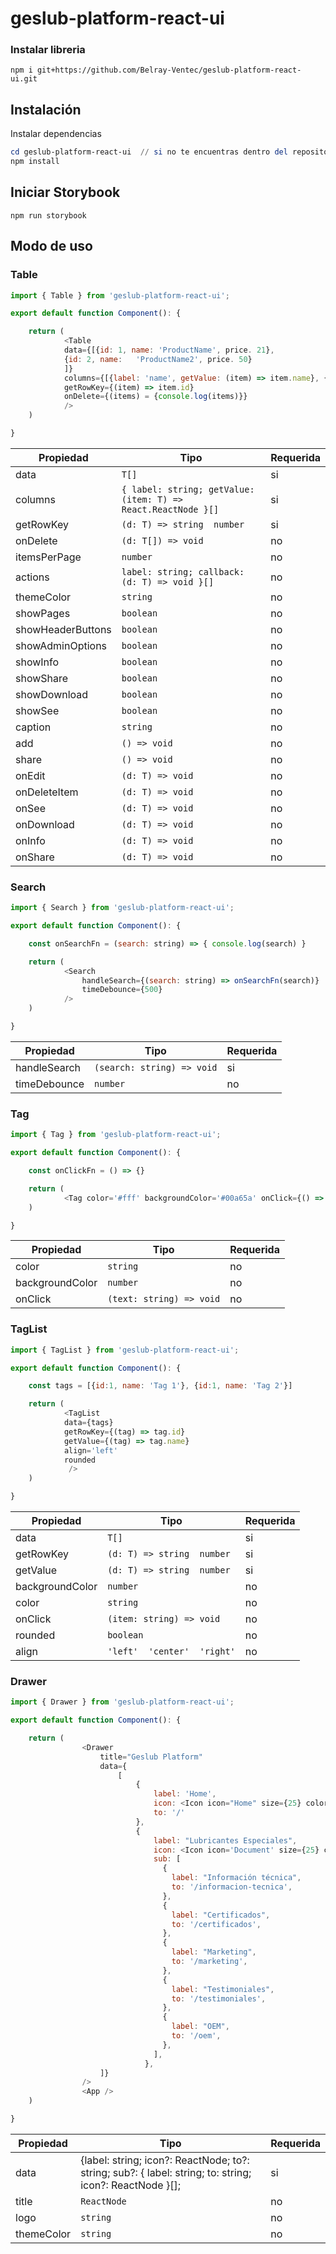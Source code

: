 # geslub-platform-react-ui

### Instalar libreria

```terminal
npm i git+https://github.com/Belray-Ventec/geslub-platform-react-ui.git
```


## Instalación

Instalar dependencias

```powershell
cd geslub-platform-react-ui  // si no te encuentras dentro del repositorio
npm install
```

## Iniciar Storybook

```
npm run storybook
```

## Modo de uso

### Table

```Javascript
import { Table } from 'geslub-platform-react-ui';

export default function Component(): {

	return (
			<Table  
			data={[{id: 1, name: 'ProductName', price. 21},
			{id: 2, name: 	'ProductName2', price. 50}
			]}
			columns={[{label: 'name', getValue: (item) => item.name}, {label: 'price', getValue: (item) => item.price}]}
			getRowKey={(item) => item.id}
			onDelete={(items) = {console.log(items)}}
			/>
	)

}
```

| Propiedad    | Tipo                                                                             | Requerida |
| ------------ | -------------------------------------------------------------------------------- | --------- |
| data	       | `T[]`                                                                            | si        |
| columns      | `{ label: string; getValue: (item: T) => React.ReactNode }[]`                    | si        |
| getRowKey    | `(d: T) => string  number`                                               | si        |
| onDelete     | `(d: T[]) => void`                                                      | no       |
| itemsPerPage | `number`                                                                         | no        |
| actions      | `label: string; callback: (d: T) => void }[]`                                    | no        |
| themeColor   | `string`                                                                         | no        |
| showPages    | `boolean`                                                                        | no        |
| showHeaderButtons    | `boolean`                                                                | no        |
| showAdminOptions      | `boolean`                                                                | no        |
| showInfo     | `boolean`                                                                        | no        |
| showShare    | `boolean`                                                                        | no        |
| showDownload | `boolean`                                                                        | no        |
| showSee      | `boolean`                                                                        | no        |
| caption      | `string`                                                                         | no        |
| add          | `() => void`                                                            | no        |
| share        | `() => void`                                                            | no        |
| onEdit       | `(d: T) => void`                                                        | no        |
| onDeleteItem | `(d: T) => void`                                                        | no        |
| onSee        | `(d: T) => void`                                                        | no        |
| onDownload   | `(d: T) => void`                                                        | no        |
| onInfo       | `(d: T) => void`                                                        | no        |
| onShare      | `(d: T) => void`                                                        | no        |


### Search

```Javascript
import { Search } from 'geslub-platform-react-ui';

export default function Component(): {

	const onSearchFn = (search: string) => { console.log(search) }

	return (
            <Search
                handleSearch={(search: string) => onSearchFn(search)}
                timeDebounce={500}
            />
	)

}
```

| Propiedad    | Tipo                                                                             | Requerida |
| ------------ | -------------------------------------------------------------------------------- | --------- |
| handleSearch | `(search: string) => void`                                              | si        |
| timeDebounce | `number`                                                                         | no        |



### Tag

```Javascript
import { Tag } from 'geslub-platform-react-ui';

export default function Component(): {

	const onClickFn = () => {}

	return (
            <Tag color='#fff' backgroundColor='#00a65a' onClick={() => onClickFn()}>Editar</Tag>
	)

}
```

| Propiedad       | Tipo                                                                             | Requerida |
| --------------- | -------------------------------------------------------------------------------- | --------- |
| color           | `string`                                                                         | no        |
| backgroundColor | `number`                                                                         | no        |
| onClick         | `(text: string) => void`                                                | no        |



### TagList

```Javascript
import { TagList } from 'geslub-platform-react-ui';

export default function Component(): {

	const tags = [{id:1, name: 'Tag 1'}, {id:1, name: 'Tag 2'}]

	return (
            <TagList 
			data={tags}
			getRowKey={(tag) => tag.id}
		    getValue={(tag) => tag.name}
			align='left' 
			rounded 
			 />
	)

}
```

| Propiedad       | Tipo                                                                             | Requerida |
| --------------- | -------------------------------------------------------------------------------- | --------- |
| data	          | `T[]`                                                                            | si        |
| getRowKey       | `(d: T) => string  number`                                             | si        |
| getValue        | `(d: T) => string  number`                                             | si        |
| backgroundColor | `number`                                                                         | no        |
| color           | `string`                                                                         | no        |
| onClick         | `(item: string) => void`                                                | no        |
| rounded         | `boolean`                                                                        | no        |
| align           | `'left'  'center'  'right'`                                                    | no        |


### Drawer

```Javascript
import { Drawer } from 'geslub-platform-react-ui';

export default function Component(): {

	return (
                <Drawer
                    title="Geslub Platform"
                    data={
                        [
                            {
                                label: 'Home', 
                                icon: <Icon icon="Home" size={25} color='#fff' /> , 
                                to: '/'
                            },
                            {
                                label: "Lubricantes Especiales",
                                icon: <Icon icon='Document' size={25} color='#fff'/>,
                                sub: [
                                  {
                                    label: "Información técnica",
                                    to: '/informacion-tecnica',
                                  },
                                  {
                                    label: "Certificados",
                                    to: '/certificados',
                                  },
                                  {
                                    label: "Marketing",
                                    to: '/marketing',
                                  },
                                  {
                                    label: "Testimoniales",
                                    to: '/testimoniales',
                                  },
                                  {
                                    label: "OEM",
                                    to: '/oem',
                                  },
                                ],
                              },
                    ]}
                />
				<App />
	)

}
```

| Propiedad       | Tipo                                                                             | Requerida |
| --------------- | -------------------------------------------------------------------------------- | --------- |
| data            |   {label: string; icon?: ReactNode; to?: string; sub?: { label: string; to: string; icon?: ReactNode }[]; | si        |
| title           | `ReactNode`                                                                         | no        |
| logo         | `string`                               							                 | no        |
| themeColor | `string`                                                                         | no        |